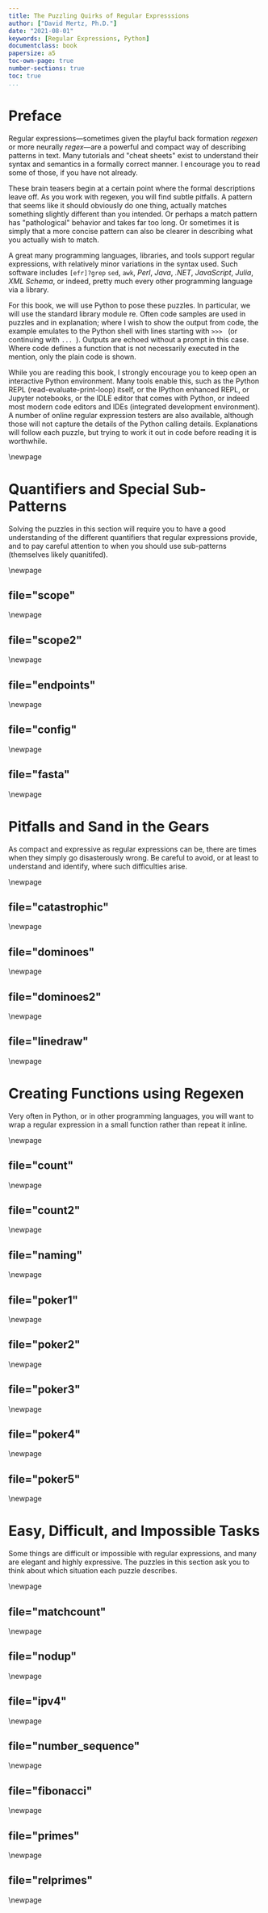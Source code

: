 ```yaml
---
title: The Puzzling Quirks of Regular Expresssions
author: ["David Mertz, Ph.D."]
date: "2021-08-01"
keywords: [Regular Expressions, Python]
documentclass: book
papersize: a5
toc-own-page: true
number-sections: true
toc: true
...
```


# Preface

Regular expressions—sometimes given the playful back formation *regexen*
or more neurally *regex*—are a powerful and compact way of describing
patterns in text.  Many tutorials and "cheat sheets" exist to understand
their syntax and semantics in a formally correct manner.  I encourage
you to read some of those, if you have not already.

These brain teasers begin at a certain point where the formal
descriptions leave off.  As you work with regexen, you will find subtle
pitfalls.  A pattern that seems like it should obviously do one thing,
actually matches something slightly different than you intended.  Or
perhaps a match pattern has "pathological" behavior and takes far too
long.  Or sometimes it is simply that a more concise pattern can also be
clearer in describing what you actually wish to match. 

A great many programming languages, libraries, and tools support regular
expressions, with relatively minor variations in the syntax used.  Such
software includes `[efr]?grep` `sed`, `awk`, *Perl*, *Java*, *.NET*,
*JavaScript*, *Julia*, *XML Schema*, or indeed, pretty much every other
programming language via a library. 

For this book, we will use Python to pose these puzzles.  In particular,
we will use the standard library module <class>re</class>.  Often code
samples are used in puzzles and in explanation; where I wish to show the
output from code, the example emulates to the Python shell with lines
starting with `>>> ` (or continuing with `... `).  Outputs are echoed
without a prompt in this case.  Where code defines a function that is
not necessarily executed in the mention, only the plain code is shown. 

While you are reading this book, I strongly encourage you to keep
open an interactive Python environment.  Many tools enable this, such
as the Python REPL (read-evaluate-print-loop) itself, or the IPython
enhanced REPL, or Jupyter notebooks, or the IDLE editor that comes
with Python, or indeed most modern code editors and IDEs (integrated
development environment).  A number of online regular expression 
testers are also available, although those will not capture
the details of the Python calling details.  Explanations will follow
each puzzle, but trying to work it out in code before reading it is
worthwhile. 

\newpage

# Quantifiers and Special Sub-Patterns

Solving the puzzles in this section will require you to have a good
understanding of the different quantifiers that regular expressions
provide, and to pay careful attention to when you should use
sub-patterns (themselves likely quanitifed).

\newpage

## file="scope"

\newpage

## file="scope2"

\newpage

## file="endpoints"

\newpage

## file="config"

\newpage

## file="fasta"

\newpage

# Pitfalls and Sand in the Gears

As compact and expressive as regular expressions can be, there are times
when they simply go disasterously wrong.  Be careful to avoid, or at
least to understand and identify, where such difficulties arise.

\newpage

## file="catastrophic"

\newpage

## file="dominoes"

\newpage

## file="dominoes2"

\newpage

## file="linedraw"

\newpage

# Creating Functions using Regexen

Very often in Python, or in other programming languages, you will want
to wrap a regular expression in a small function rather than repeat it
inline.	

\newpage

## file="count"

\newpage

## file="count2"

\newpage

## file="naming"

\newpage

## file="poker1"

\newpage

## file="poker2"

\newpage

## file="poker3"

\newpage

## file="poker4"

\newpage

## file="poker5"

\newpage

# Easy, Difficult, and Impossible Tasks

Some things are difficult or impossible with regular expressions, and
many are elegant and highly expressive.  The puzzles in this section ask
you to think about which situation each puzzle describes.

\newpage

## file="matchcount"

\newpage

## file="nodup" 

\newpage

## file="ipv4"

\newpage

## file="number_sequence"

\newpage

## file="fibonacci"

\newpage

## file="primes"

\newpage

## file="relprimes"

\newpage


